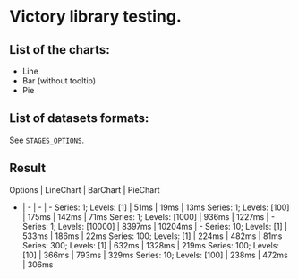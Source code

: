 # Victory library testing.

## List of the charts:
- Line
- Bar (without tooltip)
- Pie

## List of datasets formats:
See [`STAGES_OPTIONS`](https://github.com/BEGEMOT9I/test-charts/blob/__name__/src/lib/constants/testing.tsx).

## Result
Options | LineChart | BarChart | PieChart
- | - | - | -
Series: 1; Levels: [1] | 51ms | 19ms | 13ms
Series: 1; Levels: [100] | 175ms | 142ms | 71ms
Series: 1; Levels: [1000] | 936ms | 1227ms | -
Series: 1; Levels: [10000] | 8397ms | 10204ms | -
Series: 10; Levels: [1] | 533ms | 186ms | 22ms
Series: 100; Levels: [1] | 224ms | 482ms | 81ms
Series: 300; Levels: [1] | 632ms | 1328ms | 219ms
Series: 100; Levels: [10] | 366ms | 793ms | 329ms
Series: 10; Levels: [100] | 238ms | 472ms | 306ms
